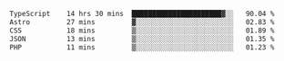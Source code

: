 <!--START_SECTION:waka-->

```txt
TypeScript    14 hrs 30 mins  ██████████████████████▓░░   90.04 %
Astro         27 mins         ▓░░░░░░░░░░░░░░░░░░░░░░░░   02.83 %
CSS           18 mins         ▒░░░░░░░░░░░░░░░░░░░░░░░░   01.89 %
JSON          13 mins         ▒░░░░░░░░░░░░░░░░░░░░░░░░   01.35 %
PHP           11 mins         ▒░░░░░░░░░░░░░░░░░░░░░░░░   01.23 %
```

<!--END_SECTION:waka-->

